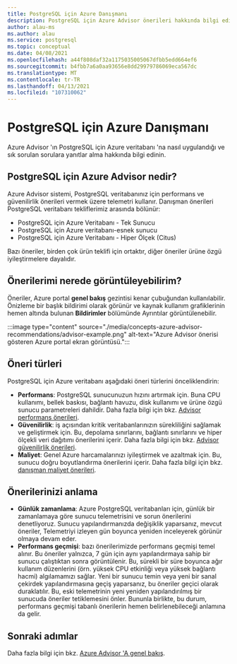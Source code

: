 ```yaml
---
title: PostgreSQL için Azure Danışmanı
description: PostgreSQL için Azure Advisor önerileri hakkında bilgi edinin.
author: alau-ms
ms.author: alau
ms.service: postgresql
ms.topic: conceptual
ms.date: 04/08/2021
ms.openlocfilehash: a44f808daf32a1175035005067dfbb5edd664ef6
ms.sourcegitcommit: b4fbb7a6a0aa93656e8dd29979786069eca567dc
ms.translationtype: MT
ms.contentlocale: tr-TR
ms.lasthandoff: 04/13/2021
ms.locfileid: "107310062"
---
```

# <a name="azure-advisor-for-postgresql"></a>PostgreSQL için Azure Danışmanı
Azure Advisor 'ın PostgreSQL için Azure veritabanı 'na nasıl uygulandığı ve sık sorulan sorulara yanıtlar alma hakkında bilgi edinin.
## <a name="what-is-azure-advisor-for-postgresql"></a>PostgreSQL için Azure Advisor nedir?
Azure Advisor sistemi, PostgreSQL veritabanınız için performans ve güvenilirlik önerileri vermek üzere telemetri kullanır. Danışman önerileri PostgreSQL veritabanı tekliflerimiz arasında bölünür:
* PostgreSQL için Azure Veritabanı - Tek Sunucu
* PostgreSQL için Azure veritabanı-esnek sunucu
* PostgreSQL için Azure Veritabanı - Hiper Ölçek (Citus)

Bazı öneriler, birden çok ürün teklifi için ortaktır, diğer öneriler ürüne özgü iyileştirmelere dayalıdır.
## <a name="where-can-i-view-my-recommendations"></a>Önerilerimi nerede görüntüleyebilirim?
Öneriler, Azure portal **genel bakış** gezintisi kenar çubuğundan kullanılabilir. Önizleme bir başlık bildirimi olarak görünür ve kaynak kullanım grafiklerinin hemen altında bulunan **Bildirimler** bölümünde Ayrıntılar görüntülenebilir.

:::image type="content" source="./media/concepts-azure-advisor-recommendations/advisor-example.png" alt-text="Azure Advisor önerisi gösteren Azure portal ekran görüntüsü.":::

## <a name="recommendation-types"></a>Öneri türleri
PostgreSQL için Azure veritabanı aşağıdaki öneri türlerini önceliklendirin:
* **Performans**: PostgreSQL sunucunuzun hızını artırmak için. Buna CPU kullanımı, bellek baskısı, bağlantı havuzu, disk kullanımı ve ürüne özgü sunucu parametreleri dahildir. Daha fazla bilgi için bkz. [Advisor performans önerileri](../advisor/advisor-performance-recommendations.md).
* **Güvenilirlik**: iş açısından kritik veritabanlarınızın sürekliliğini sağlamak ve geliştirmek için. Bu, depolama sınırlarını, bağlantı sınırlarını ve hiper ölçekli veri dağıtımı önerilerini içerir. Daha fazla bilgi için bkz. [Advisor güvenilirlik önerileri](../advisor/advisor-high-availability-recommendations.md).
* **Maliyet**: Genel Azure harcamalarınızı iyileştirmek ve azaltmak için. Bu, sunucu doğru boyutlandırma önerilerini içerir. Daha fazla bilgi için bkz. [danışman maliyet önerileri](../advisor/advisor-cost-recommendations.md).

## <a name="understanding-your-recommendations"></a>Önerilerinizi anlama
* **Günlük zamanlama**: Azure PostgreSQL veritabanları için, günlük bir zamanlamaya göre sunucu telemetrisini ve sorun önerilerini denetliyoruz. Sunucu yapılandırmanızda değişiklik yaparsanız, mevcut öneriler, Telemetriyi izleyen gün boyunca yeniden inceleyerek görünür olmaya devam eder. 
* **Performans geçmişi**: bazı önerilerimizde performans geçmişi temel alınır. Bu öneriler yalnızca, 7 gün için aynı yapılandırmaya sahip bir sunucu çalıştıktan sonra görüntülenir. Bu, sürekli bir süre boyunca ağır kullanım düzenlerini (örn. yüksek CPU etkinliği veya yüksek bağlantı hacmi) algılamamızı sağlar. Yeni bir sunucu temin veya yeni bir sanal çekirdek yapılandırmasına geçiş yaparsanız, bu öneriler geçici olarak duraklatılır. Bu, eski telemetrinin yeni yeniden yapılandırılmış bir sunucuda öneriler tetiklemesini önler. Bununla birlikte, bu durum, performans geçmişi tabanlı önerilerin hemen belirlenebileceği anlamına da gelir.

## <a name="next-steps"></a>Sonraki adımlar
Daha fazla bilgi için bkz. [Azure Advisor 'A genel bakış](../advisor/advisor-overview.md).
